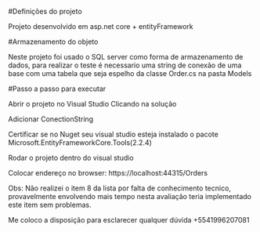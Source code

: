 #Definições do projeto

Projeto desenvolvido em asp.net core + entityFramework

#Armazenamento do objeto

Neste projeto foi usado o SQL server como forma de armazenamento de dados, para realizar o teste é necessario uma string de conexão de uma base com uma tabela que seja espelho da classe Order.cs na pasta Models

#Passo a passo para executar

Abrir o projeto no Visual Studio Clicando na solução

Adicionar ConectionString

Certificar se no Nuget seu visual studio esteja instalado o pacote Microsoft.EntityFrameworkCore.Tools(2.2.4)

Rodar o projeto dentro do visual studio

Colocar endereço no browser: https://localhost:44315/Orders

Obs: Não realizei o item 8 da lista por falta de conhecimento tecnico, provavelmente envolvendo mais tempo nesta avaliação teria implementado este item sem problemas.

Me coloco a disposição para esclarecer qualquer dúvida +5541996207081
